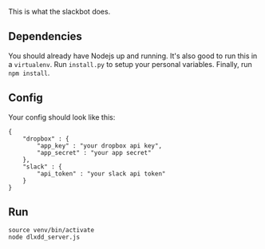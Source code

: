 This is what the slackbot does.

## Dependencies

You should already have Nodejs up and running.  It's also good to run this in a `virtualenv`.  Run `install.py` to setup your personal variables.  Finally, run `npm install`.

## Config

Your config should look like this:

```
{
	"dropbox" : {
		"app_key" : "your dropbox api key",
		"app_secret" : "your app secret"
	},
	"slack" : {
		"api_token" : "your slack api token"
	}
}
```

## Run

```
source venv/bin/activate
node dlxdd_server.js
```